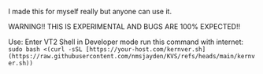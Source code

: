 I made this for myself really but anyone can use it.


WARNING!! THIS IS EXPERIMENTAL AND BUGS ARE 100% EXPECTED!!


Use:
Enter VT2 Shell in Developer mode
run this command with internet:
```sudo bash <(curl -sSL [https://your-host.com/kernver.sh](https://raw.githubusercontent.com/nmsjayden/KVS/refs/heads/main/kernver.sh))```
